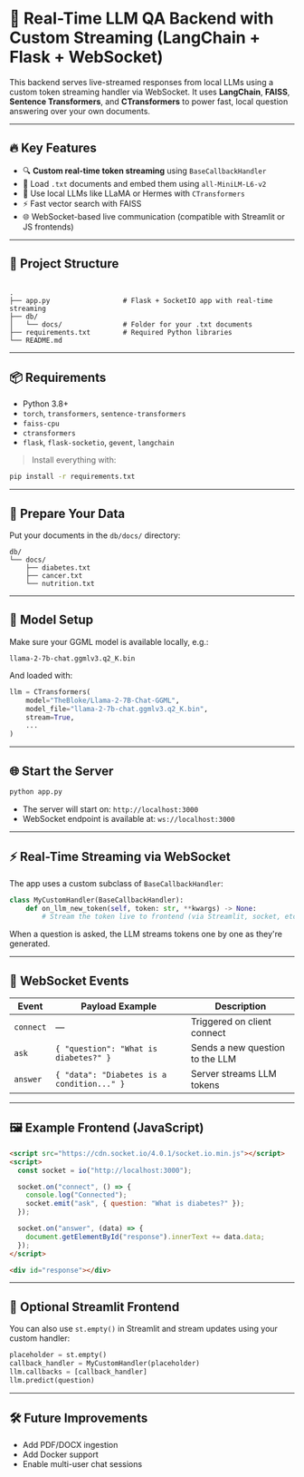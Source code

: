 
# 🧠 Real-Time LLM QA Backend with Custom Streaming (LangChain + Flask + WebSocket)

This backend serves live-streamed responses from local LLMs using a custom token streaming handler via WebSocket. It uses **LangChain**, **FAISS**, **Sentence Transformers**, and **CTransformers** to power fast, local question answering over your own documents.

---

## 🔥 Key Features

- 🔍 **Custom real-time token streaming** using `BaseCallbackHandler`
- 🧾 Load `.txt` documents and embed them using `all-MiniLM-L6-v2`
- 🧠 Use local LLMs like LLaMA or Hermes with `CTransformers`
- ⚡ Fast vector search with FAISS
- 🌐 WebSocket-based live communication (compatible with Streamlit or JS frontends)

---

## 📁 Project Structure

```

.
├── app.py                  # Flask + SocketIO app with real-time streaming
├── db/
│   └── docs/               # Folder for your .txt documents
├── requirements.txt        # Required Python libraries
└── README.md

````

---

## 📦 Requirements

- Python 3.8+
- `torch`, `transformers`, `sentence-transformers`
- `faiss-cpu`
- `ctransformers`
- `flask`, `flask-socketio`, `gevent`, `langchain`

> Install everything with:
```bash
pip install -r requirements.txt
````

---

## 📂 Prepare Your Data

Put your documents in the `db/docs/` directory:

```
db/
└── docs/
    ├── diabetes.txt
    ├── cancer.txt
    └── nutrition.txt
```

---

## 🧠 Model Setup

Make sure your GGML model is available locally, e.g.:

```
llama-2-7b-chat.ggmlv3.q2_K.bin
```

And loaded with:

```python
llm = CTransformers(
    model="TheBloke/Llama-2-7B-Chat-GGML",
    model_file="llama-2-7b-chat.ggmlv3.q2_K.bin",
    stream=True,
    ...
)
```

---

## 🌐 Start the Server

```bash
python app.py
```

* The server will start on: `http://localhost:3000`
* WebSocket endpoint is available at: `ws://localhost:3000`

---

## ⚡ Real-Time Streaming via WebSocket

The app uses a custom subclass of `BaseCallbackHandler`:

```python
class MyCustomHandler(BaseCallbackHandler):
    def on_llm_new_token(self, token: str, **kwargs) -> None:
        # Stream the token live to frontend (via Streamlit, socket, etc.)
```

When a question is asked, the LLM streams tokens one by one as they're generated.

---

## 📡 WebSocket Events

| Event     | Payload Example                            | Description                     |
| --------- | ------------------------------------------ | ------------------------------- |
| `connect` | —                                          | Triggered on client connect     |
| `ask`     | `{ "question": "What is diabetes?" }`      | Sends a new question to the LLM |
| `answer`  | `{ "data": "Diabetes is a condition..." }` | Server streams LLM tokens       |

---

## 🖼 Example Frontend (JavaScript)

```html
<script src="https://cdn.socket.io/4.0.1/socket.io.min.js"></script>
<script>
  const socket = io("http://localhost:3000");

  socket.on("connect", () => {
    console.log("Connected");
    socket.emit("ask", { question: "What is diabetes?" });
  });

  socket.on("answer", (data) => {
    document.getElementById("response").innerText += data.data;
  });
</script>

<div id="response"></div>
```

---

## 🧪 Optional Streamlit Frontend

You can also use `st.empty()` in Streamlit and stream updates using your custom handler:

```python
placeholder = st.empty()
callback_handler = MyCustomHandler(placeholder)
llm.callbacks = [callback_handler]
llm.predict(question)
```

---

## 🛠 Future Improvements

* Add PDF/DOCX ingestion
* Add Docker support
* Enable multi-user chat sessions


